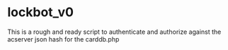 lockbot_v0
==========

This is a rough and ready script to authenticate and authorize against the acserver json hash for the carddb.php
